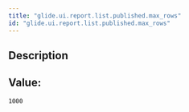 ```yaml
---
title: "glide.ui.report.list.published.max_rows"
id: "glide.ui.report.list.published.max_rows"
---
```

## Description



## Value: 
```
1000
```